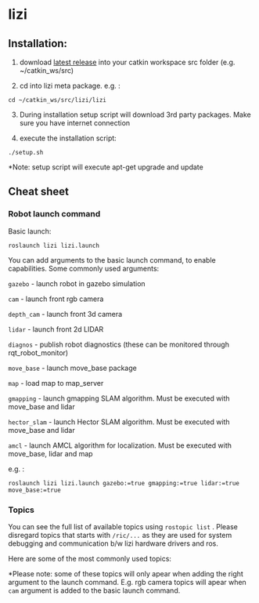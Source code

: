 # lizi

## Installation:

1. download [latest release](https://github.com/robotican/lizi/releases) into your catkin workspace src folder (e.g. ~/catkin_ws/src) 

2. cd into lizi meta package. e.g. : 
```
cd ~/catkin_ws/src/lizi/lizi
```

3. During installation setup script will download 3rd party packages. Make sure you have internet connection


3. execute the installation script:
```
./setup.sh
```
*Note: setup script will execute apt-get upgrade and update

## Cheat sheet

### Robot launch command

Basic launch:
```
roslaunch lizi lizi.launch
```

You can add arguments to the basic launch command, to enable capabilities. Some commonly used arguments:

```gazebo``` - launch robot in gazebo simulation

```cam``` - launch front rgb camera

```depth_cam``` - launch front 3d camera

```lidar``` - launch front 2d LIDAR

```diagnos``` - publish robot diagnostics (these can be monitored through rqt_robot_monitor)

```move_base``` - launch move_base package

```map``` - load map to map_server

```gmapping``` - launch gmapping SLAM algorithm. Must be executed with move_base and lidar

```hector_slam``` - launch Hector SLAM algorithm. Must be executed with move_base and lidar

```amcl``` - launch AMCL algorithm for localization. Must be executed with move_base, lidar and map


e.g. :
```
roslaunch lizi lizi.launch gazebo:=true gmapping:=true lidar:=true move_base:=true
```

### Topics

You can see the full list of available topics using ```rostopic list``` .
Please disregard topics that starts with ```/ric/...``` as they are used for system debugging and communication b/w lizi hardware drivers and ros.

Here are some of the most commonly used topics:


*Please note: some of these topics will only apear when adding the right argument to the launch command. E.g. rgb camera topics will apear when ```cam``` argument is added to the basic launch command.
